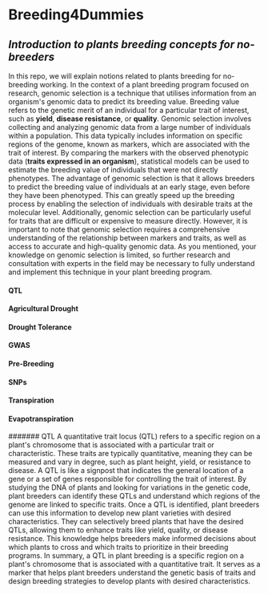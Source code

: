 # Breeding4Dummies
## *Introduction to plants breeding concepts for no-breeders*

In this repo, we will explain notions related to plants breeding for no-breeding working. 
In the context of a plant breeding program focused on research, genomic selection is a technique that utilises information from an organism's genomic data to predict its breeding value. Breeding value refers to the genetic merit of an individual for a particular trait of interest, such as **yield**, **disease resistance**, or **quality**.
Genomic selection involves collecting and analyzing genomic data from a large number of individuals within a population. This data typically includes information on specific regions of the genome, known as markers, which are associated with the trait of interest. By comparing the markers with the observed phenotypic data (**traits expressed in an organism**), statistical models can be used to estimate the breeding value of individuals that were not directly phenotypes. The advantage of genomic selection is that it allows breeders to predict the breeding value of individuals at an early stage, even before they have been phenotyped. This can greatly speed up the breeding process by enabling the selection of individuals with desirable traits at the molecular level. Additionally, genomic selection can be particularly useful for traits that are difficult or expensive to measure directly.
However, it is important to note that genomic selection requires a comprehensive understanding of the relationship between markers and traits, as well as access to accurate and high-quality genomic data. As you mentioned, your knowledge on genomic selection is limited, so further research and consultation with experts in the field may be necessary to fully understand and implement this technique in your plant breeding program.



#### QTL
#### Agricultural Drought
#### Drought Tolerance
#### GWAS
#### Pre-Breeding
#### SNPs
#### Transpiration
#### Evapotranspiration

####### QTL 
A quantitative trait locus (QTL) refers to a specific region on a plant's chromosome that is associated with a particular trait or characteristic. These traits are typically quantitative, meaning they can be measured and vary in degree, such as plant height, yield, or resistance to disease.
A QTL is like a signpost that indicates the general location of a gene or a set of genes responsible for controlling the trait of interest. By studying the DNA of plants and looking for variations in the genetic code, plant breeders can identify these QTLs and understand which regions of the genome are linked to specific traits.
Once a QTL is identified, plant breeders can use this information to develop new plant varieties with desired characteristics. They can selectively breed plants that have the desired QTLs, allowing them to enhance traits like yield, quality, or disease resistance. This knowledge helps breeders make informed decisions about which plants to cross and which traits to prioritize in their breeding programs.
In summary, a QTL in plant breeding is a specific region on a plant's chromosome that is associated with a quantitative trait. It serves as a marker that helps plant breeders understand the genetic basis of traits and design breeding strategies to develop plants with desired characteristics.






